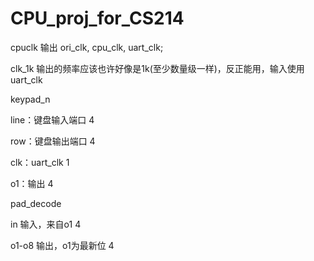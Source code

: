 # CPU_proj_for_CS214

cpuclk 输出 ori_clk, cpu_clk, uart_clk;

clk_1k 输出的频率应该也许好像是1k(至少数量级一样)，反正能用，输入使用uart_clk

keypad_n

line：键盘输入端口 4

row：键盘输出端口 4

clk：uart_clk 1

o1：输出 4

pad_decode

in 输入，来自o1 4

o1-o8 输出，o1为最新位 4

